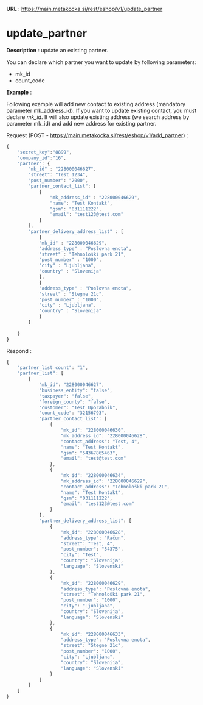 **URL** : https://main.metakocka.si/rest/eshop/v1/update_partner

# update_partner

**Description** : update an existing partner. 

You can declare which partner you want to update by following parameters:
* mk_id
* count_code

**Example** :

Following example will add new contact to existing address (mandatory parameter mk_address_id). If you want to update existing contact, you must declare *mk_id*. It will also update existing address (we search address by parameter mk_id) and add new address for existing partner.

Request (POST - https://main.metakocka.si/rest/eshop/v1/add_partner) :
```javascript
{
    "secret_key":"8899",
    "company_id":"16",
    "partner": {
    	"mk_id" : "228000046627",
        "street": "Test 1234",
        "post_number": "2000",
        "partner_contact_list": [
	        {
	        	"mk_address_id" : "228000046629",
	            "name": "Test Kontakt",
	            "gsm": "031111222",
	            "email": "test123@test.com"
	        }
        ],
        "partner_delivery_address_list" : [
        	{
        	"mk_id" : "228000046629",
        	"address_type" : "Poslovna enota",
        	"street" : "Tehnološki park 21",
        	"post_number" : "1000",
        	"city" : "Ljubljana",
        	"country" : "Slovenija"
        	},
        	{
        	"address_type" : "Poslovna enota",
        	"street" : "Stegne 21c",
        	"post_number" : "1000",
        	"city" : "Ljubljana",
        	"country" : "Slovenija"
        	}
        ]
        
    }
}
```
Respond :
```javascript
{
    "partner_list_count": "1",
    "partner_list": [
        {
            "mk_id": "228000046627",
            "business_entity": "false",
            "taxpayer": "false",
            "foreign_county": "false",
            "customer": "Test Uporabnik",
            "count_code": "32156793",
            "partner_contact_list": [
                {
                    "mk_id": "228000046630",
                    "mk_address_id": "228000046628",
                    "contact_address": "Test, 4",
                    "name": "Test Kontakt",
                    "gsm": "54367865463",
                    "email": "test@test.com"
                },
                {
                    "mk_id": "228000046634",
                    "mk_address_id": "228000046629",
                    "contact_address": "Tehnološki park 21",
                    "name": "Test Kontakt",
                    "gsm": "031111222",
                    "email": "test123@test.com"
                }
            ],
            "partner_delivery_address_list": [
                {
                    "mk_id": "228000046628",
                    "address_type": "Račun",
                    "street": "Test, 4",
                    "post_number": "54375",
                    "city": "Test",
                    "country": "Slovenija",
                    "language": "Slovenski"
                },
                {
                    "mk_id": "228000046629",
                    "address_type": "Poslovna enota",
                    "street": "Tehnološki park 21",
                    "post_number": "1000",
                    "city": "Ljubljana",
                    "country": "Slovenija",
                    "language": "Slovenski"
                },
                {
                    "mk_id": "228000046633",
                    "address_type": "Poslovna enota",
                    "street": "Stegne 21c",
                    "post_number": "1000",
                    "city": "Ljubljana",
                    "country": "Slovenija",
                    "language": "Slovenski"
                }
            ]
        }
    ]
}
```
